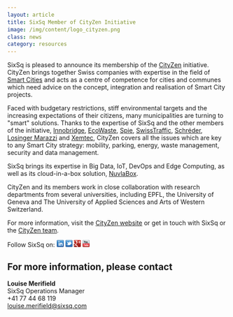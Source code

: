 ```yaml
---
layout: article
title: SixSq Member of CityZen Initiative
image: /img/content/logo_cityzen.png
class: news
category: resources
---
```

  
SixSq is pleased to announce its membership of the [CityZen](http://cityzen.ch/cityzen.html) initiative. CityZen brings together Swiss companies with expertise in the field of [Smart Cities](http://media.sixsq.com/blog/what-is-a-smart-city) and acts as a centre of competence for cities and communes which need advice on the concept, integration and realisation  of Smart City projects. 

Faced with budgetary restrictions, stiff environmental targets and the increasing expectations of their citizens, many municipalities are turning to "smart" solutions. Thanks to the expertise of SixSq and the other members of the initiative, [Innobridge](http://www.innobridge.com), [EcoWaste](http://www.ecowaste.ch/#home), [Spie](http://www.spie-ics.ch/en.html), [SwissTraffic](http://www.swisstraffic.ch), [Schréder](http://www.schreder.com/chs-fr/Pages/default.aspx), [Losinger Marazzi](http://www.losinger-marazzi.ch) and [Xemtec](http://www.xemtec.com), CityZen covers all the issues which are key to any Smart City strategy: mobility, parking, energy, waste management, security and data management.

SixSq brings its expertise in Big Data, IoT, DevOps and Edge Computing, as well as its cloud-in-a-box solution, [NuvlaBox](http://sixsq.com/products/nuvlabox/index.html). 

CityZen and its members work in close collaboration with research departments from several universities, including EPFL, the University of Geneva and The University of Applied Sciences and Arts of Western Switzerland. 

For more information, visit the [CityZen website](http://cityzen.ch/cityzen.html) or get in touch with SixSq or the [CityZen team](mailto:smartcity@cityzen.ch).


Follow SixSq on:
<a href="http://linkedin.com/company/sixsq"><img src="/img/design/linkedin_small.png" alt="LinkedIn" width="16" /></a> <a href="http://twitter.com/@sixsq"><img src="/img/design/twitter_small.png" alt="Twitter" width="16" /></a> <a href="http://plus.google.com/+sixsq"><img src="/img/design/google_plus_small.png" alt="Google+" width="16" /></a> <a href="https://www.youtube.com/channel/UCGYw3n7c-QsDtsVH32By1-g"><img src="/img/design/youtube_small.png" alt="Youtube" width="16"/></a>


For more information, please contact
----

**Louise Merifield**  
SixSq Operations Manager  
+41 77 44 68 119  
[louise.merifield@sixsq.com](mailto:louise.merifield@sixsq.com)




